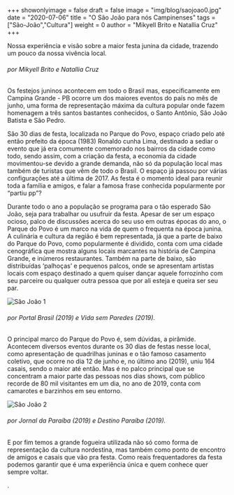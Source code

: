 +++
showonlyimage = false
draft = false
image = "img/blog/saojoao0.jpg"
date = "2020-07-06"
title = "O São João para nós Campinenses"
tags = ["São-João","Cultura"]
weight = 0
author = "Mikyell Brito e Natallia Cruz"
+++

Nossa experiência e visão sobre a maior festa junina da cidade, trazendo um pouco da nossa vivência local.
<!--more-->

###### por Mikyell Brito e Natallia Cruz

Os festejos juninos acontecem em todo o Brasil mas, especificamente em Campina Grande - PB ocorre um dos maiores eventos do país no mês de junho, uma forma de representação máxima da cultura popular onde fazem homenagem a três santos bastantes conhecidos, o Santo Antônio, São João Batista e São Pedro.

São 30 dias de festa, localizada no Parque do Povo, espaço criado pelo até então prefeito da época (1983) Ronaldo cunha Lima, destinado a sediar o evento que já era comumente comemorado nos bairros da cidade como todo, sendo assim, com a criação da festa, a economia da cidade movimentou-se devido a grande demanda, não só da população local mas também de turistas que vêm de todo o Brasil. O espaço já passou por várias configurações até a última de 2017. As festa é o momento ideal para reunir toda a família e amigos, e falar a famosa frase conhecida popularmente por “partiu pp”?

Durante todo o ano a população se programa para o tão esperado São João, seja para trabalhar ou usufruir da festa. Apesar de ser um espaço ocioso, palco de discussões acerca do seu uso em outras épocas do ano, o Parque do Povo é um marco na vida de quem o frequenta na época junina. A culinária e cultura da região é bem representada, já que a parte de baixo do Parque do Povo, como popularmente é dividido, conta com uma cidade cenográfica que mostra alguns locais marcantes na história de Campina Grande, e inúmeros restaurantes. Também na parte de baixo, são distribuídas ‘palhoças’ e pequenos palcos, onde se apresentam artistas locais com espaço destinado a quem quiser dançar aquele forrozinho com seu parceire ou qualquer outra pessoa que por ali esteja e queira ser seu par.

![São João 1](../../img/blog/saojoao1.jpg)
###### por Portal Brasil (2019) e Vida sem Paredes (2019).

O principal marco do Parque do Povo é, sem dúvidas, a pirâmide. Acontecem diversos eventos durante os 30 dias de festas nesse local, como apresentação de quadrilhas juninas e o tão famoso casamento coletivo, que ocorre no dia 12 de junho e, no último ano (2019), uniu 164 casais, sendo o maior até então. Mas é no palco principal que se concentram a maior parte das pessoas nos dias shows, com público recorde de 80 mil visitantes em um dia, no ano de 2019, conta com camarotes e barzinhos em seu entorno.

![São João 2](../../img/blog/saojoao2.jpg)
###### por Jornal da Paraíba (2019) e Destino Paraíba (2019).

E por fim temos a grande fogueira utilizada não só como forma de representação da cultura nordestina, mas também como ponto de encontro de amigos e casais que vão pra festa. Como reais frequentadores da festa podemos garantir que é uma experiência única e quem conhece quer sempre voltar.


.
